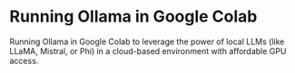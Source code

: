 # Running Ollama in Google Colab
Running Ollama in Google Colab to leverage the power of local LLMs (like LLaMA, Mistral, or Phi) in a cloud-based environment with affordable GPU access.


